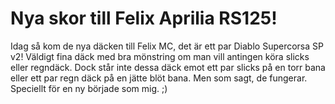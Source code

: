 # Nya skor till Felix Aprilia RS125!
Idag så kom de nya däcken till Felix MC, det är ett par Diablo Supercorsa SP v2! Väldigt fina däck med bra mönstring om man vill antingen köra slicks eller regndäck. Dock står inte dessa däck emot ett par slicks på en torr bana eller ett par regn däck på en jätte blöt bana. Men som sagt, de fungerar. Speciellt för en ny började som mig. ;)